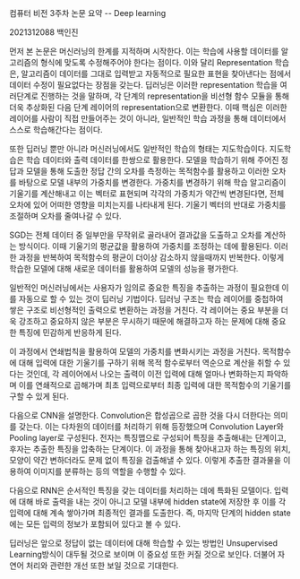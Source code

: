컴퓨터 비전 3주차 논문 요약 -- Deep learning

2021312088 백인진

먼저 본 논문은 머신러닝의 한계를 지적하며 시작한다. 이는 학습에 사용할
데이터를 알고리즘의 형식에 맞도록 수정해주어야 한다는 점이다. 이와 달리
Representation 학습은, 알고리즘이 데이터를 그대로 입력받고 자동적으로
필요한 표현을 찾아낸다는 점에서 데이터 수정이 필요없다는 장점을 갖는다.
딥러닝은 이러한 representation 학습을 여러단계로 진행하는 것을 말하며,
각 단계의 representation을 비선형 함수 모듈을 통해 더욱 추상화된 다음
단계 레이어의 representation으로 변환한다. 이때 핵심은 이러한 레이어를
사람이 직접 만들어주는 것이 아니라, 일반적인 학습 과정을 통해 데이터에서
스스로 학습해간다는 점이다.

또한 딥러닝 뿐만 아니라 머신러닝에서도 일반적인 학습의 형태는
지도학습이다. 지도학습은 학습 데이터와 출력 데이터를 한쌍으로 활용한다.
모델을 학습하기 위해 주어진 정답과 모델을 통해 도출한 정답 간의 오차를
측정하는 목적함수를 활용하고 이러한 오차를 바탕으로 모델 내부의 가중치를
변경한다. 가중치를 변경하기 위해 학습 알고리즘이 기울기를 계산해내고
이는 벡터로 표현되며 각각의 가중치가 약간씩 변경된다면, 전체 오차에 있어
어떠한 영향을 미치는지를 나타내게 된다. 기울기 벡터의 반대로 가중치를
조절하며 오차를 줄여나갈 수 있다.

SGD는 전체 데이터 중 일부만을 무작위로 골라내어 결과값을 도출하고 오차를
계산하는 방식이다. 이때 기울기의 평균값을 활용하여 가중치를 조정하는
데에 활용된다. 이러한 과정을 반복하여 목적함수의 평균이 더이상 감소하지
않을때까지 반복한다. 이렇게 학습한 모델에 대해 새로운 데이터를 활용하여
모델의 성능을 평가한다.

일반적인 머신러닝에서는 사용자가 임의로 중요한 특징을 추출하는 과정이
필요한데 이를 자동으로 할 수 있는 것이 딥러닝 기법이다. 딥러닝 구조는
학습 레이어를 중첩하여 쌓은 구조로 비선형적인 출력으로 변환하는 과정을
거친다. 각 레이어는 중요 부분을 더욱 강조하고 중요하지 않은 부분은
무시하기 때문에 해결하고자 하는 문제에 대해 중요한 특징에 민감하게
반응하게 된다.

이 과정에서 연쇄법칙을 활용하여 모델의 가중치를 변화시키는 과정을
거친다. 목적함수에 대해 입력에 대한 기울기를 구하기 위해 목적 함수로부터
역순으로 계산을 취할 수 있다는 것인데, 각 레이어에서 나오는 출력이 이전
입력에 대해 얼마나 변화하는지 파악하며 이를 연쇄적으로 곱해가며 최초
입력으로부터 최종 입력에 대한 목적함수의 기울기를 구할 수 있게 된다.

다음으로 CNN을 설명한다. Convolution은 합성곱으로 곱한 것을 다시
더한다는 의미를 갖는다. 이는 다차원의 데이터를 처리하기 위해 등장했으며
Convolution Layer와 Pooling layer로 구성된다. 전자는 특징맵으로 구성되어
특징을 추출해내는 단계이고, 후자는 추출한 특징을 압축하는 단계이다. 이
과정을 통해 찾아내고자 하는 특징의 위치, 모양이 약간 변하더라도 문제
없이 특징을 검출해낼 수 있다. 이렇게 추출한 결과물을 이용하여 이미지를
분류하는 등의 역할을 수행할 수 있다.

다음으로 RNN은 순서적인 특징을 갖는 데이터를 처리하는 데에 특화된
모델이다. 입력에 대해 바로 출력을 내는 것이 아니고 모델 내부에 hidden
state에 저장한 후 이를 각 입력에 대해 계속 쌓아가며 최종적인 결과를
도출한다. 즉, 마지막 단계의 hidden state에는 모든 입력의 정보가 포함되어
있다고 볼 수 있다.

딥러닝은 앞으로 정답이 없는 데이터에 대해 학습할 수 있는 방법인
Unsupervised Learning방식이 대두될 것으로 보이며 이 중요성 또한 커질
것으로 보인다. 더불어 자연어 처리와 관련한 개선 또한 보일 것으로
기대한다.
